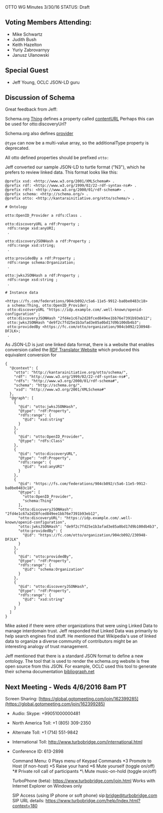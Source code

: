 OTTO WG Minutes 3/30/16
STATUS: Draft

## Voting Members Attending:
 - Mike Schwartz
 - Judith Bush
 - Keith Hazelton
 - Yuriy Zabrovarnyy
 - Janusz Ulanowski
 
## Special Guest
 - Jeff Young, OCLC JSON-LD guru

## Discussion of Schema

Great feedback from Jeff:

Schema.org [Thing](https://schema.org/Thing) defines a property called
[contentURL](https://schema.org/contentUrl)  Perhaps this can be used 
for otto:discoveryUrl? 

Schema.org also defines [provider](http://schema.org/provider)

`@type` can now be a multi-value array, so the additionalType property is deprecated.

All otto defined properties should be prefixed `otto:`

Jeff converted our sample JSON-LD to turtle format ("N3"), which he prefers to 
review linked data. This format looks like this:

    @prefix xsd: <http://www.w3.org/2001/XMLSchema#> .
    @prefix rdf: <http://www.w3.org/1999/02/22-rdf-syntax-ns#> .
    @prefix rdfs: <http://www.w3.org/2000/01/rdf-schema#> .
    @prefix schema: <http://schema.org/> .
    @prefix otto: <http://kantarainitiative.org/otto/schema/> .
    
    # Ontology
    
    otto:OpenID_Provider a rdfs:Class .
    
    otto:discoveryURL a rdf:Property ;
     rdfs:range xsd:anyURI;
     .
    
    otto:discoveryJSONHash a rdf:Property ;
     rdfs:range xsd:string;
     .
    
    otto:providedBy a rdf:Property ;
     rdfs:range schema:Organization;
     .
    
    otto:jwksJSONHash a rdf:Property ;
     rdfs:range xsd:string ;
     .
    
    # Instance data
    
    <https://fs.com/federations/904cb092/c5a6-11e5-9912-ba0be0483c18>
     a schema:Thing, otto:OpenID_Provider;
     otto:discoveryURL "https://idp.example.com/.well-known/openid-configuration" ;
     otto:discoveryJSONHash "2fd4e1c67a2d28fced849ee1bb76e7391b93eb12";
     otto:jwksJSONHash "de9f2c7fd25e1b3afad3e85a0bd17d9b100db4b3";
     otto:providedBy <https://fc.com/otto/organization/904cb092/230948-DFJLK>;
     .

As JSON-LD is just one linked data format, there is a website that enables
conversion called the [RDF Translator Website](http://rdf-translator.appspot.com/)
which produced this equivalent conversion for 

    {
      "@context": {
        "otto": "http://kantarainitiative.org/otto/schema/",
        "rdf": "http://www.w3.org/1999/02/22-rdf-syntax-ns#",
        "rdfs": "http://www.w3.org/2000/01/rdf-schema#",
        "schema": "http://schema.org/",
        "xsd": "http://www.w3.org/2001/XMLSchema#"
      },
      "@graph": [
        {
          "@id": "otto:jwksJSONHash",
          "@type": "rdf:Property",
          "rdfs:range": {
            "@id": "xsd:string"
          }
        },
        {
          "@id": "otto:OpenID_Provider",
          "@type": "rdfs:Class"
        },
        {
          "@id": "otto:discoveryURL",
          "@type": "rdf:Property",
          "rdfs:range": {
            "@id": "xsd:anyURI"
          }
        },
        {
          "@id": "https://fs.com/federations/904cb092/c5a6-11e5-9912-ba0be0483c18",
          "@type": [
            "otto:OpenID_Provider",
            "schema:Thing"
          ],
          "otto:discoveryJSONHash": "2fd4e1c67a2d28fced849ee1bb76e7391b93eb12",
          "otto:discoveryURL": "https://idp.example.com/.well-known/openid-configuration",
          "otto:jwksJSONHash": "de9f2c7fd25e1b3afad3e85a0bd17d9b100db4b3",
          "otto:providedBy": {
            "@id": "https://fc.com/otto/organization/904cb092/230948-DFJLK"
          }
        },
        {
          "@id": "otto:providedBy",
          "@type": "rdf:Property",
          "rdfs:range": {
            "@id": "schema:Organization"
          }
        },
        {
          "@id": "otto:discoveryJSONHash",
          "@type": "rdf:Property",
          "rdfs:range": {
            "@id": "xsd:string"
          }
        }
      ]
    }

Mike asked if there were other organizations that were using Linked Data to manage
interdomain trust. Jeff responded that Linked Data was primarily to help search
engines find stuff. He mentioned that Wikipedia's use of linked data to organize
a diverse community of contributors might be an interesting analogy of trust 
management.

Jeff mentioned that there is a standard JSON format to define a new ontology. 
The tool that is used to render the schema.org website is free open source from 
this JSON. For example, OCLC used this tool to generate their schema documentation
[bibliograph.net](http://bibliograph.net/)


## Next Meeting - Weds 4/6/2016 8am PT

Screen Sharing: [https://global.gotomeeting.com/join/162399285](https://global.gotomeeting.com/join/162399285)

 - Audio: Skype: +99051000000481
 - North America Toll: +1 (805) 309-2350
 - Alternate Toll: +1 (714) 551-9842
 - International Toll: http://www.turbobridge.com/international.html

 - Conference ID: 613-2898

    Command Menu: 0 Plays menu of Keypad Commands *3 Promote to Host (if non-host) *5 Raise your hand 
    *6 Mute yourself (toggle on/off) *# Private roll call of participants *\ Mute music-on-hold (toggle on/off)

    TurboPhone (beta): https://www.turbobridge.com/join.html Works with Internet Explorer on Windows only

    SIP Access (using IP phone or soft phone) sip:bridge@turbobridge.com
    SIP URL details: https://www.turbobridge.com/help/Index.html?context=180

